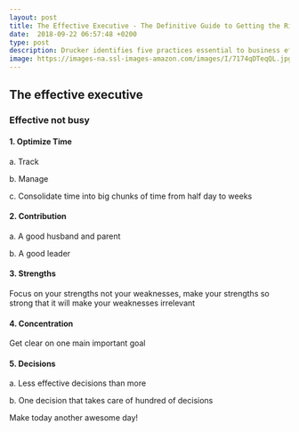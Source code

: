 ```yaml
---
layout: post
title: The Effective Executive - The Definitive Guide to Getting the Right Things Done
date:  2018-09-22 06:57:48 +0200
type: post
description: Drucker identifies five practices essential to business effectiveness that can, and must, be learned
image: https://images-na.ssl-images-amazon.com/images/I/7174qDTeqQL.jpg
---
```

## The effective executive
### Effective not busy

#### 1. Optimize Time

a. Track

b. Manage

c. Consolidate time into big chunks of time from half day to weeks

#### 2. Contribution

a. A good husband and parent

b. A good leader

#### 3. Strengths

Focus on your strengths not your weaknesses, make your strengths so strong that it will make your weaknesses irrelevant

#### 4. Concentration

Get clear on one main important goal

#### 5. Decisions

a. Less effective decisions than more

b. One decision that takes care of hundred of decisions


Make today another awesome day!